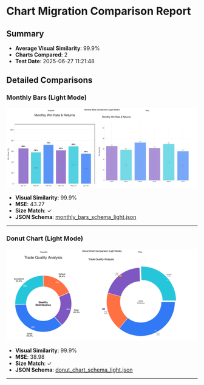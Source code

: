 # Chart Migration Comparison Report

## Summary

- **Average Visual Similarity**: 99.9%
- **Charts Compared**: 2
- **Test Date**: 2025-06-27 11:21:48

## Detailed Comparisons

### Monthly Bars (Light Mode)

![Comparison](monthly_bars_comparison_light.png)

- **Visual Similarity**: 99.9%
- **MSE**: 43.27
- **Size Match**: ✓
- **JSON Schema**: [monthly_bars_schema_light.json](monthly_bars_schema_light.json)

---

### Donut Chart (Light Mode)

![Comparison](donut_chart_comparison_light.png)

- **Visual Similarity**: 99.9%
- **MSE**: 38.98
- **Size Match**: ✓
- **JSON Schema**: [donut_chart_schema_light.json](donut_chart_schema_light.json)

---

